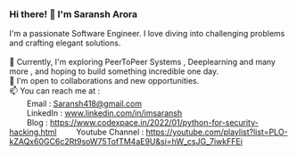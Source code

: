 ### Hi there! 👋 I'm Saransh Arora 

I'm a passionate Software Engineer. I love diving into challenging problems and crafting elegant solutions. 
<br><br>
🌱 Currently, I'm exploring PeerToPeer Systems , Deeplearning and many more , and hoping to build something incredible one day.<br>
💼 I'm open to collaborations and new opportunities. <br>
📫 You can reach me at :<br>
&nbsp;&nbsp;&nbsp;&nbsp;&nbsp;&nbsp;&nbsp;&nbsp;Email : Saransh418@gmail.com<br>
&nbsp;&nbsp;&nbsp;&nbsp;&nbsp;&nbsp;&nbsp;&nbsp;LinkedIn : www.linkedin.com/in/imsaransh<br>
&nbsp;&nbsp;&nbsp;&nbsp;&nbsp;&nbsp;&nbsp;&nbsp;Blog : https://www.codexpace.in/2022/01/python-for-security-hacking.html
&nbsp;&nbsp;&nbsp;&nbsp;&nbsp;&nbsp;&nbsp;&nbsp;Youtube Channel : https://youtube.com/playlist?list=PLO-kZAQx60GC6c2Rt9soW75TofTM4aE9U&si=hW_csJG_7iwkFFEi

